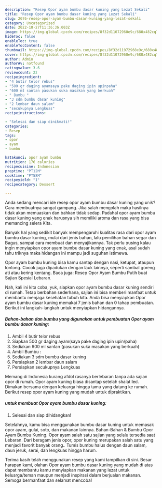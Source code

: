 ```yaml
---
description: "Resep Opor ayam bumbu dasar kuning yang Lezat Sekali"
title: "Resep Opor ayam bumbu dasar kuning yang Lezat Sekali"
slug: 2076-resep-opor-ayam-bumbu-dasar-kuning-yang-lezat-sekali
category: Uncategorized
date: 2022-10-27T11:36:36.003Z
image: https://img-global.cpcdn.com/recipes/8f32d11072960e9c/680x482cq70/opor-ayam-bumbu-dasar-kuning-foto-resep-utama.jpg
hideToc: false
enableToc: true
enableTocContent: false
thumbnail: https://img-global.cpcdn.com/recipes/8f32d11072960e9c/680x482cq70/opor-ayam-bumbu-dasar-kuning-foto-resep-utama.jpg
cover: https://img-global.cpcdn.com/recipes/8f32d11072960e9c/680x482cq70/opor-ayam-bumbu-dasar-kuning-foto-resep-utama.jpg
author: Admin
authorAv: notfound
ratingvalue: 3.6
reviewcount: 22
recipeingredient:
- "4 butir telor rebus"
- "500 gr daging ayamsaya pake daging ipin upinpaha"
- "600 ml santan pasukan suka masakan yang berkuah"
- " Bumbu "
- "3 sdm bumbu dasar kuning"
- "2 lembar daun salam"
- "secukupnya Lengkuas"
recipeinstructions:

- "Selesai dan siap dinikmati!"
categories:
- Resep
tags:
- opor
- ayam
- bumbu

katakunci: opor ayam bumbu 
nutrition: 176 calories
recipecuisine: Indonesian
preptime: "PT12M"
cooktime: "PT58M"
recipeyield: "1"
recipecategory: Dessert

---
```





Anda sedang mencari ide resep opor ayam bumbu dasar kuning yang unik? Cara membuatnya sangat gampang. Jika salah mengolah maka hasilnya tidak akan memuaskan dan bahkan tidak sedap. Padahal opor ayam bumbu dasar kuning yang enak harusnya sih memiliki aroma dan rasa yang bisa memancing selera Kita.





Banyak hal yang sedikit banyak mempengaruhi kualitas rasa dari opor ayam bumbu dasar kuning, mulai dari jenis bahan, lalu pemilihan bahan segar dan Bagus, sampai cara membuat dan menyajikannya. Tak perlu pusing kalau ingin menyiapkan opor ayam bumbu dasar kuning yang enak,      asal sudah tahu triknya maka hidangan ini mampu jadi suguhan istimewa.














Opor ayam bumbu kuning bisa kamu santap dengan nasi, ketupat, ataupun lontong. Cocok juga dipadukan dengan lauk lainnya, seperti sambal goreng ati atau kering kentang. Baca juga: Resep Opor Ayam Bumbu Putih buat Sajian Spesial Lebaran.






Nah, kali ini kita coba, yuk, siapkan opor ayam bumbu dasar kuning sendiri di rumah. Tetap berbahan sederhana, sajian ini bisa memberi manfaat untuk membantu menjaga kesehatan tubuh kita. Anda bisa menyiapkan Opor ayam bumbu dasar kuning memakai 7 jenis bahan dan 0 tahap pembuatan. Berikut ini langkah-langkah untuk menyiapkan hidangannya.

<!--inarticleads1-->

##### Bahan-bahan dan bumbu yang digunakan untuk pembuatan Opor ayam bumbu dasar kuning:

1. Ambil 4 butir telor rebus
1. Siapkan 500 gr daging ayam(saya pake daging ipin upin/paha)
1. Sediakan 600 ml santan (pasukan suka masakan yang berkuah)
1. Ambil  Bumbu :
1. Sediakan 3 sdm bumbu dasar kuning
1. Persiapkan 2 lembar daun salam
1. Persiapkan secukupnya Lengkuas


Memang di Indonesia kurang afdol rasanya berlebaran tanpa ada sajian opor di rumah. Opor ayam kuning biasa disantap setelah shalat Ied. Dimakan bersama dengan keluarga hingga tamu yang datang ke rumah. Berikut resep opor ayam kuning yang mudah untuk dipraktikan. 

<!--inarticleads2-->

#####  untuk membuat Opor ayam bumbu dasar kuning:


1. Selesai dan siap dihidangkan!

Setelahnya, kamu bisa menggunakan bumbu dasar kuning untuk memasak opor ayam, gulai, soto, dan makanan lainnya. Bahan-Bahan &amp; Bumbu Opor Ayam Bumbu Kuning. Opor ayam salah satu sajian yang selalu tersedia saat Lebaran. Dari beragam jenis opor, opor kuning merupakan salah satu yang menjadi favorit banyak orang.. Tumis bumbu halus dengan daun salam, daun jeruk, serai, dan lengkuas hingga harum. 

Terima kasih telah menggunakan resep yang kami tampilkan di sini. Besar harapan kami, olahan Opor ayam bumbu dasar kuning yang mudah di atas dapat membantu kamu menyiapkan makanan yang lezat untuk keluarga/teman maupun menjadi inspirasi dalam berjualan makanan. Semoga bermanfaat dan selamat mencoba!
